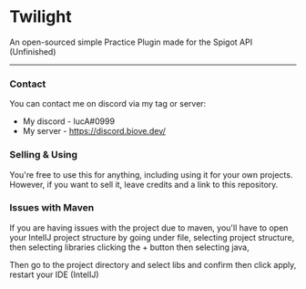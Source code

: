 # Twilight
An open-sourced simple Practice Plugin made for the Spigot API (Unfinished)

***

### Contact
You can contact me on discord via my tag or server:
* My discord - lucA#0999
* My server - https://discord.biove.dev/

### Selling & Using
You're free to use this for anything, including using it for your own projects. However, if you want to sell it, leave credits and a link to this repository.

### Issues with Maven

If you are having issues with the project due to maven, you'll have to open your IntelIJ project structure by going under file, selecting project structure, then selecting libraries clicking the + button then selecting java,

Then go to the project directory and select libs and confirm then click apply, restart your IDE (IntelIJ)